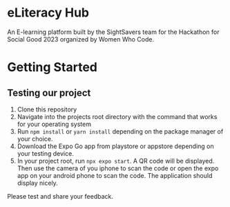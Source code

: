 # eLiteracy Hub
An E-learning platform built by the SightSavers team for the Hackathon for Social Good 2023 organized by Women Who Code.

# Getting Started
## Testing our project
1. Clone this repository
2. Navigate into the projects root directory with the command that works for your operating system
3. Run ```npm install``` or ```yarn install``` depending on the package manager of your choice.
4. Download the Expo Go app from playstore or appstore depending on your testing device.
5. In your project root, run ```npx expo start```. A QR code will be displayed. Then use the camera of you iphone to scan the code or open the expo app on your android phone to scan the code. The application should display nicely.

Please test and share your feedback.

